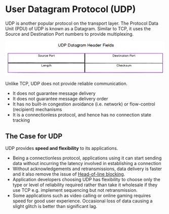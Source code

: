 # User Datagram Protocol (UDP)
UDP is another popular protocol on the transport layer. The Protocol Data Unit
(PDU) of UDP is known as a Datagram. Similar to TCP, it uses the Source and
Destination Port numbers to provide multiplexing. 

![UDP Header](images/31_udp_header.png)

Unlike TCP, UDP does not provide reliable communication.
- It does not guarantee message delivery
- It does not guarantee message delivery order
- It has no built-in congestion avoidance (i.e. network) or flow-control 
(recipient) mechanisms
- It is a connectionless protocol, and hence has no connection state tracking

## The Case for UDP
UDP provides **speed and flexibility** to its applications.
- Being a connectionless protocol, applications using it can start sending 
data without incurring the latency involved in establishing a connection
- Without acknowledgements and retransmissions, data delivery is faster and
it also remove the issue of [Head-of-line blocking](09_tcp.md#disadvantages-of-tcp).
- Application developers choosing UDP has flexibility to choose only the 
type or level of reliability required rather than take it wholesale if they 
use TCP e.g. implement sequencing but not retransmission.
- Some applications such as video calling or online gaming requires speed for
good user experience. Occasional loss of data causing a slight glitch is
better than significant lag.
